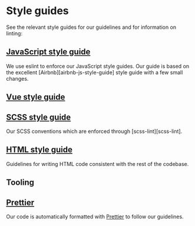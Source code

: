 # Style guides

See the relevant style guides for our guidelines and for information on linting:

## [JavaScript style guide](javascript.md)

We use eslint to enforce our JavaScript style guides. Our guide is based on
the excellent [Airbnb][airbnb-js-style-guide] style guide with a few small
changes.

## [Vue style guide](vue.md)

## [SCSS style guide](scss.md)

Our SCSS conventions which are enforced through [scss-lint][scss-lint].

## [HTML style guide](html.md)

Guidelines for writing HTML code consistent with the rest of the codebase.

## Tooling

## [Prettier](prettier.md)

Our code is automatically formatted with [Prettier](https://prettier.io) to follow our guidelines.
